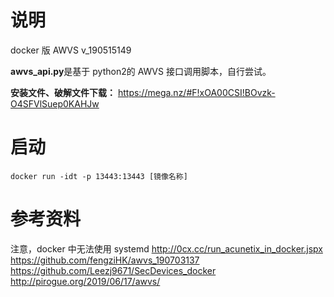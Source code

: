 # 说明
docker 版 AWVS v_190515149


**awvs_api.py**是基于 python2的 AWVS 接口调用脚本，自行尝试。


**安装文件、破解文件下载：**
https://mega.nz/#F!xOA00CSI!BOvzk-O4SFVlSuep0KAHJw


# 启动
```
docker run -idt -p 13443:13443 [镜像名称]
```

# 参考资料
注意，docker 中无法使用 systemd
http://0cx.cc/run_acunetix_in_docker.jspx
https://github.com/fengziHK/awvs_190703137
https://github.com/Leezj9671/SecDevices_docker
http://pirogue.org/2019/06/17/awvs/
